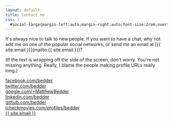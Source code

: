 ```yaml
---
layout: default
title: Contact me
css: |
  #social-large{margin-left:auto;margin-right:auto;font-size:2rem;overflow:hidden}.scroll-warning{display:none}@media only screen and (max-width:650px){.scroll-warning{display:inline}}@media only screen and (-webkit-min-device-pixel-ratio:2),ony screen and (min-resolution:192dpi){#social-large{font-size:4rem}}
---
```


It's always nice to talk to new people. If you want to have a chat, why not add me on one of the popular social networks, or send me an email at [<span class="email">{{ site.email }}</span>](mailto:{{ site.email }})?

(If the text is wrapping off the side of the screen, don't worry. You're not missing anything. Really, I blame the people making profile URLs really long.)

<div id="social-large" >
	<div class="social-large-entry">
		<a href="https://www.facebook.com/bedder/" class="fa-stack">
			<i class="fb-logo fa fa-circle fa-stack-2x"></i>
			<i class="bg-logo fa fa-facebook fa-stack-1x"></i>
		</a>
		<a href="https://www.facebook.com/bedder/">
			facebook.com/bedder
		</a>
	</div>
	<div class="social-large-entry">
		<a href="https://www.twitter.com/bedder/" class="fa-stack">
			<i class="tw-logo fa fa-circle fa-stack-2x"></i>
			<i class="bg-logo fa fa-twitter fa-stack-1x"></i>
		</a>
		<a href="https://www.twitter.com/bedder/">
			twitter.com/bedder
		</a>
	</div>
	<div class="social-large-entry">
		<a href="https://www.google.com/+MatthewBedder/" class="fa-stack">
			<i class="gp-logo fa fa-circle fa-stack-2x"></i>
			<i class="bg-logo fa fa-google-plus fa-stack-1x"></i>
		</a>
		<a href="https://www.google.com/+MatthewBedder/" class="fa-stack">
			google.com/+MatthewBedder
		</a>
	</div>
	<div class="social-large-entry">
		<a href="https://www.linkedin.com/bedder/" class	="fa-stack">	
			<i class="li-logo fa fa-circle fa-stack-2x"></i>
			<i class="bg-logo fa fa-linkedin fa-stack-1x"></i>
		</a>
		<a href="https://www.linkedin.com/bedder/">
			linkedin.com/bedder
		</a>
	<div class="social-large-entry">
		<a href="https://www.github.com/bedder/" class="fa-stack">
			<i class="gh-logo fa fa-circle fa-stack-2x"></i>
			<i class="bg-logo fa fa-github-alt fa-stack-1x"></i>
		</a>
		<a href="https://www.github.com/bedder/">
			github.com/bedder
		</a>
	</div>
	<div class="social-large-entry">
		<a href="https://icheckmovies.com/profiles/bedder/" class="fa-stack">
			<i class="ic-logo fa fa-circle fa-stack-2x"></i>
			<i class="bg-logo fa fa-check fa-stack-1x"></i>
		</a>
		<a href="https://icheckmovies.com/profiles/bedder/">
			icheckmovies.com/<span class="text-small">profiles</span>/bedder
		</a>
	</div>
	<div class="social-large-entry">
		<a href="{{ site.mailto }}" class="fa-stack">
			<i class="gm-logo fa fa-circle fa-stack-2x"></i>
			<i class="bg-logo fa fa-envelope fa-stack-1x"></i>
		</a>
		<a href="{{ site.mailto }}" class="fa-stack">
			{{ site.email }}
		</a>
	</div>
</div>